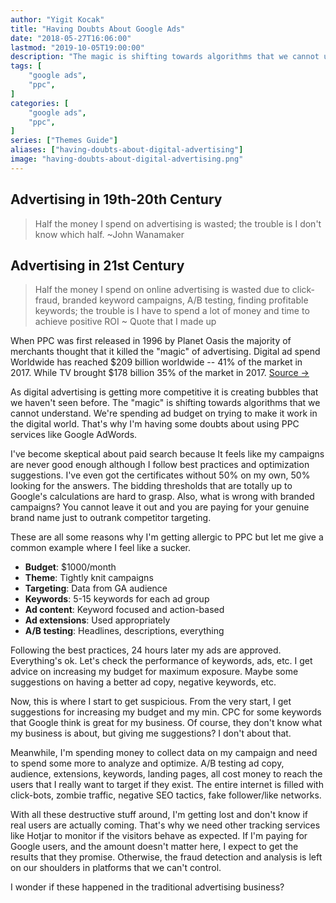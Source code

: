 ```yaml
---
author: "Yigit Kocak"
title: "Having Doubts About Google Ads"
date: "2018-05-27T16:06:00"
lastmod: "2019-10-05T19:00:00"
description: "The magic is shifting towards algorithms that we cannot understand yet again and will result in spending budget on trying to make it work."
tags: [
    "google ads",
    "ppc",
]
categories: [
    "google ads",
    "ppc",
]
series: ["Themes Guide"]
aliases: ["having-doubts-about-digital-advertising"]
image: "having-doubts-about-digital-advertising.png"
---
```


## Advertising in 19th-20th Century

> Half the money I spend on advertising is wasted; the trouble is I don't know which half. ~John Wanamaker

## Advertising in 21st Century

> Half the money I spend on online advertising is wasted due to click-fraud, branded keyword campaigns, A/B testing, finding profitable keywords; the trouble is I have to spend a lot of money and time to achieve positive ROI ~ Quote that I made up

When PPC was first released in 1996 by Planet Oasis the majority of merchants thought that it killed the "magic" of advertising. Digital ad spend Worldwide has reached $209 billion worldwide -- 41% of the market in 2017. While TV brought $178 billion 35% of the market in 2017. [Source ->](https://www.recode.net/2017/12/4/16733460/2017-digital-ad-spend-advertising-beat-tv)

As digital advertising is getting more competitive it is creating bubbles that we haven't seen before. The "magic" is shifting towards algorithms that we cannot understand. We're spending ad budget on trying to make it work in the digital world. That's why I'm having some doubts about using PPC services like Google AdWords.

I've become skeptical about paid search because It feels like my campaigns are never good enough although I follow best practices and optimization suggestions. I've even got the certificates without 50% on my own, 50% looking for the answers. The bidding thresholds that are totally up to Google's calculations are hard to grasp. Also, what is wrong with branded campaigns? You cannot leave it out and you are paying for your genuine brand name just to outrank competitor targeting.

These are all some reasons why I'm getting allergic to PPC but let me give a common example where I feel like a sucker.

* **Budget**: $1000/month
* **Theme**: Tightly knit campaigns
* **Targeting**:  Data from GA audience
* **Keywords**: 5-15 keywords for each ad group
* **Ad content**: Keyword focused and action-based
* **Ad extensions**: Used appropriately
* **A/B testing**: Headlines, descriptions, everything

Following the best practices, 24 hours later my ads are approved. Everything's ok. Let's check the performance of keywords, ads, etc. I get advice on increasing my budget for maximum exposure. Maybe some suggestions on having a better ad copy, negative keywords, etc.

Now, this is where I start to get suspicious. From the very start, I get suggestions for increasing my budget and my min. CPC for some keywords that Google think is great for my business. Of course, they don't know what my business is about, but giving me suggestions? I don't about that.

Meanwhile, I'm spending money to collect data on my campaign and need to spend some more to analyze and optimize. A/B testing ad copy, audience, extensions, keywords, landing pages, all cost money to reach the users that I really want to target if they exist. The entire internet is filled with click-bots, zombie traffic, negative SEO tactics, fake follower/like networks.

With all these destructive stuff around, I'm getting lost and don't know if real users are actually coming. That's why we need other tracking services like Hotjar to monitor if the visitors behave as expected. If I'm paying for Google users, and the amount doesn't matter here, I expect to get the results that they promise. Otherwise, the fraud detection and analysis is left on our shoulders in platforms that we can't control.

I wonder if these happened in the traditional advertising business?